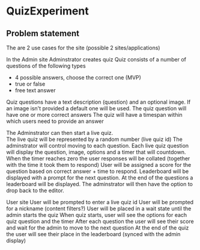 # QuizExperiment

## Problem statement

The are 2 use cases for the site (possible 2 sites/applications)

In the Admin site
Adminstrator creates quiz
Quiz consists of a number of questions of the following types

- 4 possible answers, choose the correct one (MVP)
- true or false
- free text answer

Quiz questions have a text description (question) and an optional image.  If an image isn't provided a default one will be used. 
The quiz question will have one or more correct answers 
The quiz will have a timespan within which users need to provide an answer

The Adminstrator can then start a live quiz.  
The live quiz will be represented by a random number (live quiz id)
The adminstrator will control moving to each question.
Each live quiz question will display the question, image, options and a timer that will countdown.  
When the timer reaches zero the user responses will be collated (together with the time it took them to respond)
User will be assigned a score for the question based on correct answer + time to respond.
Leaderboard will be displayed with a prompt for the next question.
At the end of the questions a leaderboard will be displayed.
The adminstrator will then have the option to drop back to the editor.

User site
User will be prompted to enter a live quiz id
User will be prompted for a nickname (content filters?)
User will be placed in a wait state until the admin starts the quiz
When quiz starts, user will see the options for each quiz question and the timer
After each question the user will see their score and wait for the admin to move to the next question
At the end of the quiz the user will see their place in the leaderboard (synced with the admin display) 


